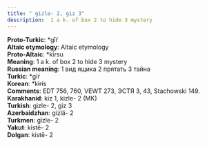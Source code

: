 ```yaml
---
title: " gizle- 2, giz 3"
description:  1 a k. of box 2 to hide 3 mystery
---
```


<strong>Proto-Turkic</strong>:  *gīŕ<br>
<strong>Altaic etymology</strong>:  Altaic etymology<br>
<strong> Proto-Altaic</strong>:  *kī́rsu<br>
<strong>Meaning</strong>:  1 a k. of box 2 to hide 3 mystery<br>
<strong>Russian meaning</strong>:  1 вид ящика 2 прятать 3 тайна<br>
<strong>Turkic</strong>:  *gīŕ<br>
<strong>Korean</strong>:  *kɨ̀rɨ́s<br>
<strong>Comments</strong>:  EDT 756, 760, VEWT 273, ЭСТЯ 3, 43, Stachowski 149.<br>
<strong>Karakhanid</strong>:  kiz 1, kizle- 2 (MK)<br>
<strong>Turkish</strong>:  gizle- 2, giz 3<br>
<strong>Azerbaidzhan</strong>:  gizlä- 2<br>
<strong>Turkmen</strong>:  gīzle- 2<br>
<strong>Yakut</strong>:  kistē- 2<br>
<strong>Dolgan</strong>:  kistē- 2<br>


